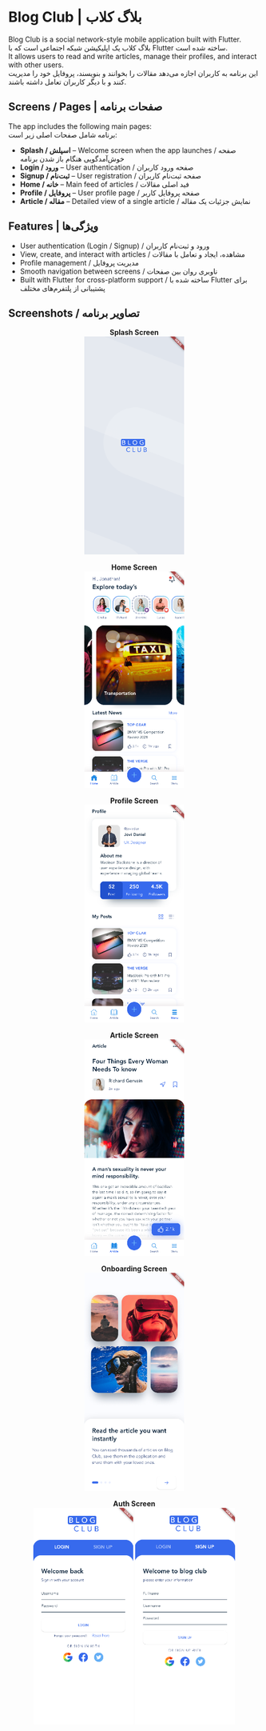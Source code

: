 # Blog Club | بلاگ کلاب

Blog Club is a social network-style mobile application built with Flutter.  
بلاگ کلاب یک اپلیکیشن شبکه اجتماعی است که با Flutter ساخته شده است.  
It allows users to read and write articles, manage their profiles, and interact with other users.  
این برنامه به کاربران اجازه می‌دهد مقالات را بخوانند و بنویسند، پروفایل خود را مدیریت کنند و با دیگر کاربران تعامل داشته باشند.

## Screens / Pages | صفحات برنامه
The app includes the following main pages:  
برنامه شامل صفحات اصلی زیر است:

- **Splash / اسپلش** – Welcome screen when the app launches / صفحه خوش‌آمدگویی هنگام باز شدن برنامه  
- **Login / ورود** – User authentication / صفحه ورود کاربران  
- **Signup / ثبت‌نام** – User registration / صفحه ثبت‌نام کاربران  
- **Home / خانه** – Main feed of articles / فید اصلی مقالات  
- **Profile / پروفایل** – User profile page / صفحه پروفایل کاربر  
- **Article / مقاله** – Detailed view of a single article / نمایش جزئیات یک مقاله  

## Features | ویژگی‌ها
- User authentication (Login / Signup) / ورود و ثبت‌نام کاربران  
- View, create, and interact with articles / مشاهده، ایجاد و تعامل با مقالات  
- Profile management / مدیریت پروفایل  
- Smooth navigation between screens / ناوبری روان بین صفحات  
- Built with Flutter for cross-platform support / ساخته شده با Flutter برای پشتیبانی از پلتفرم‌های مختلف  


## Screenshots / تصاویر برنامه

<p align="center">
  <strong>Splash Screen</strong><br/>
  <img src="assets/img/screenshots/splash.png" alt="Splash Screen" width="200"/>
</p>

<p align="center">
  <strong>Home Screen</strong><br/>
  <img src="assets/img/screenshots/home.png" alt="Home Screen" width="200"/>
</p>

<p align="center">
  <strong>Profile Screen</strong><br/>
  <img src="assets/img/screenshots/profile.png" alt="Profile Screen" width="200"/>
</p>

<p align="center">
  <strong>Article Screen</strong><br/>
  <img src="assets/img/screenshots/article.png" alt="article Screen" width="200"/>
</p>

<p align="center">
  <strong>Onboarding Screen</strong><br/>
  <img src="assets/img/screenshots/onboarding.png" alt="onboarding Screen" width="200"/>
</p>

<p align="center">
  <strong>Auth Screen</strong><br/>
  <img src="assets/img/screenshots/auth1.png" alt="auth1 Screen" width="200"/>
  <img src="assets/img/screenshots/auth2.png" alt="auth2 Screen" width="200"/>
</p>

